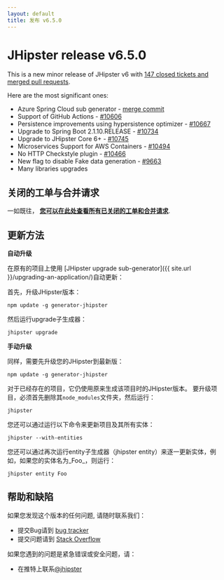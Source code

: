```yaml
---
layout: default
title: 发布 v6.5.0
---
```


JHipster release v6.5.0
==================

This is a new minor release of JHipster v6 with [147 closed tickets and merged pull requests](https://github.com/jhipster/generator-jhipster/issues?q=milestone%3A6.5.0+is%3Aclosed).

Here are the most significant ones:

- Azure Spring Cloud sub generator - [merge commit](https://github.com/jhipster/generator-jhipster/commit/d40cf08ab79c0c4d005550551380ea446a1e4c6e)
- Support of GitHub Actions - [#10606](https://github.com/jhipster/generator-jhipster/pull/10606)
- Persistence improvements using hypersistence optimizer - [#10667](https://github.com/jhipster/generator-jhipster/pull/10667)
- Upgrade to Spring Boot 2.1.10.RELEASE - [#10734](https://github.com/jhipster/generator-jhipster/pull/10734)
- Upgrade to JHipster Core 6+ - [#10745](https://github.com/jhipster/generator-jhipster/pull/10745)
- Microservices Support for AWS Containers - [#10494](https://github.com/jhipster/generator-jhipster/pull/10494)
- No HTTP Checkstyle plugin - [#10466](https://github.com/jhipster/generator-jhipster/pull/10466)
- New flag to disable Fake data generation - [#9663](https://github.com/jhipster/generator-jhipster/pull/9663)
- Many libraries upgrades

关闭的工单与合并请求
------------
一如既往， __[您可以在此处查看所有已关闭的工单和合并请求](https://github.com/jhipster/generator-jhipster/issues?q=milestone%3A6.5.0+is%3Aclosed)__.

更新方法
------------

**自动升级**

在原有的项目上使用 [JHipster upgrade sub-generator]({{ site.url }}/upgrading-an-application/)自动更新：

首先，升级JHipster版本：

```
npm update -g generator-jhipster
```

然后运行upgrade子生成器：

```
jhipster upgrade
```

**手动升级**

同样，需要先升级您的JHipster到最新版：

```
npm update -g generator-jhipster
```

对于已经存在的项目，它仍使用原来生成该项目时的JHipster版本。
要升级项目，必须首先删除其`node_modules`文件夹，然后运行：

```
jhipster
```

您还可以通过运行以下命令来更新项目及其所有实体：

```
jhipster --with-entities
```

您还可以通过再次运行entity子生成器（jhipster entity）来逐一更新实体，例如，如果您的实体名为_Foo_，则运行：

```
jhipster entity Foo
```

帮助和缺陷
--------------

如果您发现这个版本的任何问题, 请随时联系我们：

- 提交Bug请到 [bug tracker](https://github.com/jhipster/generator-jhipster/issues?state=open)
- 提交问题请到 [Stack Overflow](http://stackoverflow.com/tags/jhipster/info)

如果您遇到的问题是紧急错误或安全问题，请：

- 在推特上联系[@jhipster](https://twitter.com/jhipster)
